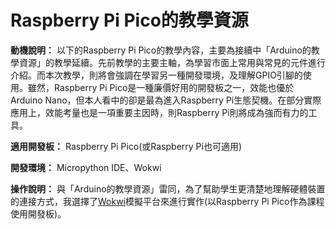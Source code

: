 # Raspberry Pi Pico的教學資源

**動機說明：** 以下的Raspberry Pi Pico的教學內容，主要為接續中「Arduino的教學資源」的教學延續。先前教學的主要主軸，為學習市面上常用與常見的元件進行介紹。而本次教學，則將會強調在學習另一種開發環境，及理解GPIO引腳的使用。雖然，Raspberry Pi Pico是一種廉價好用的開發板之一，效能也優於Arduino Nano，但本人看中的卻是最為進入Raspberry Pi生態契機。在部分實際應用上，效能考量也是一項重要主因時，則Raspberry Pi則將成為強而有力的工具。

**適用開發板：** Raspberry Pi Pico(或Raspberry Pi也可適用)

**開發環境：** Micropython IDE、Wokwi

**操作說明：** 與「Arduino的教學資源」雷同，為了幫助學生更清楚地理解硬體裝置的連接方式，我選擇了[Wokwi](https://wokwi.com/pi-pico)模擬平台來進行實作(以Raspberry Pi Pico作為課程使用開發板)。
